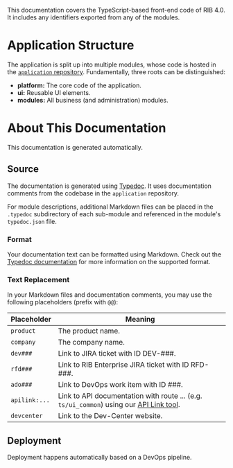 This documentation covers the TypeScript-based front-end code of RIB 4.0.
It includes any identifiers exported from any of the modules.

# Application Structure

The application is split up into multiple modules, whose code is hosted in the [`application` repository](https://dev.azure.com/ribdev/itwo40/_git/application).
Fundamentally, three roots can be distinguished:

- **platform:** The core code of the application.
- **ui:** Reusable UI elements.
- **modules:** All business (and administration) modules.

# About This Documentation

This documentation is generated automatically.

## Source

The documentation is generated using [Typedoc](https://typedoc.org/).
It uses documentation comments from the codebase in the `application` repository.

For module descriptions, additional Markdown files can be placed in the `.typedoc` subdirectory of each sub-module and referenced in the module's `typedoc.json` file.

### Format

Your documentation text can be formatted using Markdown.
Check out the [Typedoc documentation](https://typedoc.org/guides/doccomments/) for more information on the supported format.

### Text Replacement

In your Markdown files and documentation comments, you may use the following placeholders (prefix with `@@`):

| Placeholder | Meaning                                                                                                                        |
|-|--------------------------------------------------------------------------------------------------------------------------------|
| `product` | The product name.                                                                                                              |
| `company` | The company name.                                                                                                              |
| `dev###` | Link to JIRA ticket with ID DEV-###.                                                                                           |
| `rfd###` | Link to RIB Enterprise JIRA ticket with ID RFD-###.                                                                            |
| `ado###` | Link to DevOps work item with ID ###.                                                                                          |
| `apilink:...` | Link to API documentation with route ... (e.g. `ts/ui_common`) using our [API Link tool](https://devcenter.itwo40.eu/apilink). |
| `devcenter` | Link to the Dev-Center website.                                                                                                |

## Deployment

Deployment happens automatically based on a DevOps pipeline.